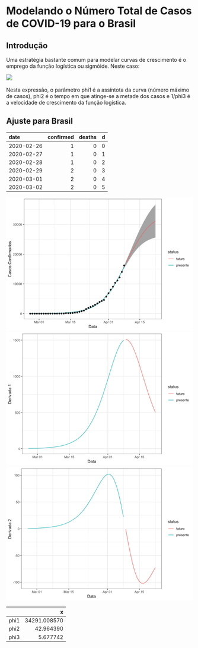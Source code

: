 Modelando o Número Total de Casos de COVID-19 para o Brasil
================

## Introdução

Uma estratégia bastante comum para modelar curvas de crescimento é o
emprego da função logística ou sigmóide. Neste caso:

![](https://render.githubusercontent.com/render/math?math=%5Cfrac%7B%5Cphi_1%7D%7B1%20%2B%20%5Cexp%5Cleft%5C%7B%5Cfrac%7B%5Cphi_2%20-%20x%7D%7B%5Cphi_3%7D%5Cright%5C%7D%7D)

Nesta expressão, o parâmetro phi1 é a assíntota da curva (número máximo
de casos), phi2 é o tempo em que atinge-se a metade dos casos e 1/phi3 é
a velocidade de crescimento da função logística.

## Ajuste para Brasil

| date       | confirmed | deaths | d |
| :--------- | --------: | -----: | -: |
| 2020-02-26 |         1 |      0 | 0 |
| 2020-02-27 |         1 |      0 | 1 |
| 2020-02-28 |         1 |      0 | 2 |
| 2020-02-29 |         2 |      0 | 3 |
| 2020-03-01 |         2 |      0 | 4 |
| 2020-03-02 |         2 |      0 | 5 |

![](logistica_files/figure-gfm/unnamed-chunk-1-1.png)<!-- -->![](logistica_files/figure-gfm/unnamed-chunk-1-2.png)<!-- -->![](logistica_files/figure-gfm/unnamed-chunk-1-3.png)<!-- -->

|      |            x |
| ---- | -----------: |
| phi1 | 34291.008570 |
| phi2 |    42.964390 |
| phi3 |     5.677742 |
